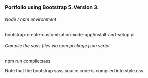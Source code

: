 ### Portfolio using Bootstrap 5. Version 3.  

###### Node / npm environment  
bootstrap-create-customization-node-app/install-and-setup.pl  

###### Complie the sass files via npm package.json script  
npm run compile:sass  

Note that the bootstrap sass source code is compiled into style.css  
